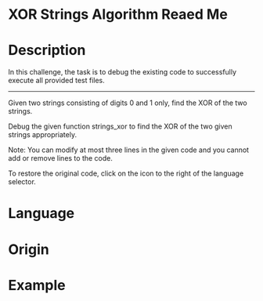 # XOR Strings Algorithm Reaed Me

# Description

In this challenge, the task is to debug the existing code to successfully execute all provided test files.

-----------------

Given two strings consisting of digits 0 and 1 only, find the XOR of the two strings.

Debug the given function strings_xor to find the XOR of the two given strings appropriately.

Note: You can modify at most three lines in the given code and you cannot add or remove lines to the code.

To restore the original code, click on the icon to the right of the language selector.

# Language

# Origin

# Example